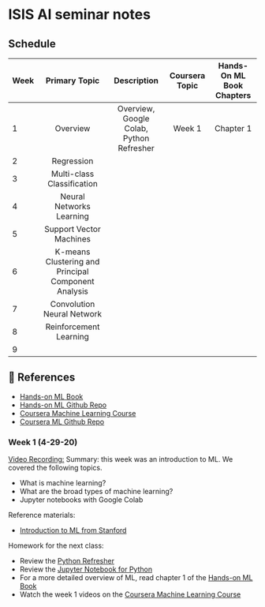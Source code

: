 # ISIS AI seminar notes

## Schedule

| Week | Primary Topic | Description | Coursera Topic | Hands-On ML Book Chapters | 
|-------------|:-------------:|:-------------:|:-------------:|:-------------:|
| 1 | Overview | Overview, Google Colab, Python Refresher | Week 1 | Chapter 1 | 
| 2 | Regression |  |  |  |  |
| 3 | Multi-class Classification |  |  |  |  |
| 4 | Neural Networks Learning |  |  |  |  |
| 5 | Support Vector Machines |  |  |  |  |
| 6 | K-means Clustering and Principal Component Analysis |  |  |  |  |
| 7 | Convolution Neural Network |  |  |  |  |
| 8| Reinforcement Learning |  |  |  |  |
| 9 |  |  |  |  |  |

## :memo: References

- [Hands-on ML Book](https://catalog.library.vanderbilt.edu/permalink/01VAN_INST/6ll2l/alma991043641697603276)
- [Hands-on ML Github Repo](https://github.com/tornikeo/handson-ml2)
- [Coursera Machine Learning Course](https://www.coursera.org/learn/machine-learning)
- [Coursera ML Github Repo](https://github.com/vkosuri/CourseraMachineLearning)

### Week 1 (4-29-20)

[Video Recording:](https://www.youtube.com/watch?v=qMQpVTbl7Lw) 
Summary: this week was an introduction to ML. We covered the following topics.

- What is machine learning?
- What are the broad types of machine learning?
- Jupyter notebooks with Google Colab

Reference materials:

- [Introduction to ML from Stanford](http://cs229.stanford.edu/notes2020spring/lecture1_slide.pdf)

Homework for the next class:

- Review the [Python Refresher](http://cs229.stanford.edu/section/cs229_python_tutorial/cs229_python_friday.pdf)
- Review the [Jupyter Notebook for Python](https://colab.research.google.com/github/cs231n/cs231n.github.io/blob/master/python-colab.ipynb)
- For a more detailed overview of ML, read chapter 1 of the [Hands-on ML Book](https://catalog.library.vanderbilt.edu/permalink/01VAN_INST/6ll2l/alma991043641697603276)
- Watch the week 1 videos on the [Coursera Machine Learning Course](https://www.coursera.org/learn/machine-learning)
